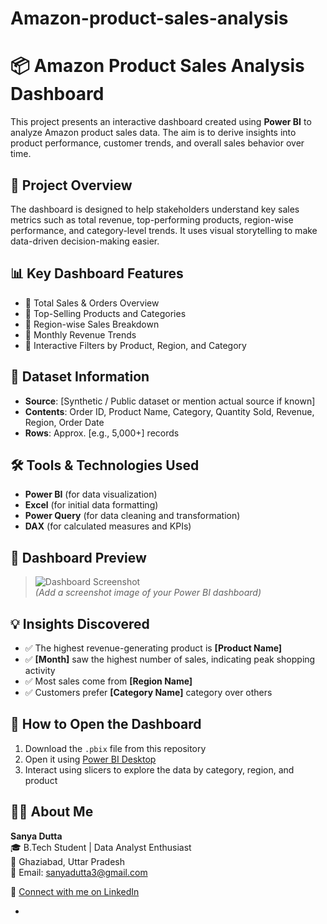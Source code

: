 # Amazon-product-sales-analysis
# 📦 Amazon Product Sales Analysis Dashboard

This project presents an interactive dashboard created using **Power BI** to analyze Amazon product sales data. The aim is to derive insights into product performance, customer trends, and overall sales behavior over time.

## 📝 Project Overview

The dashboard is designed to help stakeholders understand key sales metrics such as total revenue, top-performing products, region-wise performance, and category-level trends. It uses visual storytelling to make data-driven decision-making easier.

## 📊 Key Dashboard Features

- 🔸 Total Sales & Orders Overview
- 🔸 Top-Selling Products and Categories
- 🔸 Region-wise Sales Breakdown
- 🔸 Monthly Revenue Trends
- 🔸 Interactive Filters by Product, Region, and Category

## 📂 Dataset Information

- **Source**: [Synthetic / Public dataset or mention actual source if known]
- **Contents**: Order ID, Product Name, Category, Quantity Sold, Revenue, Region, Order Date
- **Rows**: Approx. [e.g., 5,000+] records

## 🛠 Tools & Technologies Used

- **Power BI** (for data visualization)
- **Excel** (for initial data formatting)
- **Power Query** (for data cleaning and transformation)
- **DAX** (for calculated measures and KPIs)

## 📸 Dashboard Preview

> ![Dashboard Screenshot](./amazon_dashboard.png)  
> *(Add a screenshot image of your Power BI dashboard)*

## 💡 Insights Discovered

- ✅ The highest revenue-generating product is **[Product Name]**
- ✅ **[Month]** saw the highest number of sales, indicating peak shopping activity
- ✅ Most sales come from **[Region Name]**
- ✅ Customers prefer **[Category Name]** category over others

## 🚀 How to Open the Dashboard

1. Download the `.pbix` file from this repository
2. Open it using [Power BI Desktop](https://powerbi.microsoft.com/)
3. Interact using slicers to explore the data by category, region, and product

## 🙋‍♀️ About Me

**Sanya Dutta**  
🎓 B.Tech Student | Data Analyst Enthusiast  
📍 Ghaziabad, Uttar Pradesh  
📧 Email: sanyadutta3@gmail.com  


📎 [Connect with me on LinkedIn](https://www.linkedin.com/in/your-profile)

-


